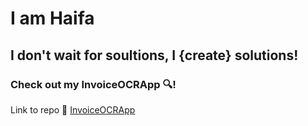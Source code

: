 # I am Haifa 
## I don't wait for soultions, I {create} solutions!

### Check out my InvoiceOCRApp 🔍!
 Link to repo 🔗 [InvoiceOCRApp]([https://example.com](https://github.com/ImHaifa/InvoiceOCR.NET.git))
